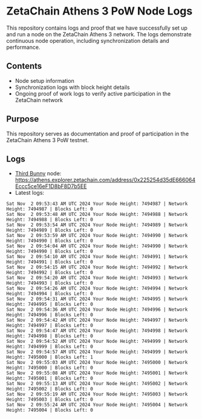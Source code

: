 # ZetaChain Athens 3 PoW Node Logs
This repository contains logs and proof that we have successfully set up and run a node on the ZetaChain Athens 3 network. The logs demonstrate continuous node operation, including synchronization details and performance.

## Contents
- Node setup information
- Synchronization logs with block height details
- Ongoing proof of work logs to verify active participation in the ZetaChain network

## Purpose
This repository serves as documentation and proof of participation in the ZetaChain Athens 3 PoW testnet.

## Logs

- [Third Bunny](https://thirdbunny.xyz/) node: https://athens.explorer.zetachain.com/address/0x225254d35dE666064Eccc5ce16eF1D8bF8D7b5EE
- Latest logs:
```
Sat Nov  2 09:53:43 AM UTC 2024 Your Node Height: 7494987 | Network Height: 7494987 | Blocks Left: 0
Sat Nov  2 09:53:48 AM UTC 2024 Your Node Height: 7494988 | Network Height: 7494988 | Blocks Left: 0
Sat Nov  2 09:53:54 AM UTC 2024 Your Node Height: 7494989 | Network Height: 7494989 | Blocks Left: 0
Sat Nov  2 09:53:59 AM UTC 2024 Your Node Height: 7494990 | Network Height: 7494990 | Blocks Left: 0
Sat Nov  2 09:54:04 AM UTC 2024 Your Node Height: 7494990 | Network Height: 7494990 | Blocks Left: 0
Sat Nov  2 09:54:10 AM UTC 2024 Your Node Height: 7494991 | Network Height: 7494991 | Blocks Left: 0
Sat Nov  2 09:54:15 AM UTC 2024 Your Node Height: 7494992 | Network Height: 7494992 | Blocks Left: 0
Sat Nov  2 09:54:20 AM UTC 2024 Your Node Height: 7494993 | Network Height: 7494993 | Blocks Left: 0
Sat Nov  2 09:54:26 AM UTC 2024 Your Node Height: 7494994 | Network Height: 7494994 | Blocks Left: 0
Sat Nov  2 09:54:31 AM UTC 2024 Your Node Height: 7494995 | Network Height: 7494995 | Blocks Left: 0
Sat Nov  2 09:54:36 AM UTC 2024 Your Node Height: 7494996 | Network Height: 7494996 | Blocks Left: 0
Sat Nov  2 09:54:42 AM UTC 2024 Your Node Height: 7494997 | Network Height: 7494997 | Blocks Left: 0
Sat Nov  2 09:54:47 AM UTC 2024 Your Node Height: 7494998 | Network Height: 7494998 | Blocks Left: 0
Sat Nov  2 09:54:52 AM UTC 2024 Your Node Height: 7494999 | Network Height: 7494999 | Blocks Left: 0
Sat Nov  2 09:54:57 AM UTC 2024 Your Node Height: 7494999 | Network Height: 7495000 | Blocks Left: 1
Sat Nov  2 09:55:03 AM UTC 2024 Your Node Height: 7495000 | Network Height: 7495000 | Blocks Left: 0
Sat Nov  2 09:55:08 AM UTC 2024 Your Node Height: 7495001 | Network Height: 7495001 | Blocks Left: 0
Sat Nov  2 09:55:13 AM UTC 2024 Your Node Height: 7495002 | Network Height: 7495002 | Blocks Left: 0
Sat Nov  2 09:55:19 AM UTC 2024 Your Node Height: 7495003 | Network Height: 7495003 | Blocks Left: 0
Sat Nov  2 09:55:24 AM UTC 2024 Your Node Height: 7495004 | Network Height: 7495004 | Blocks Left: 0
```
